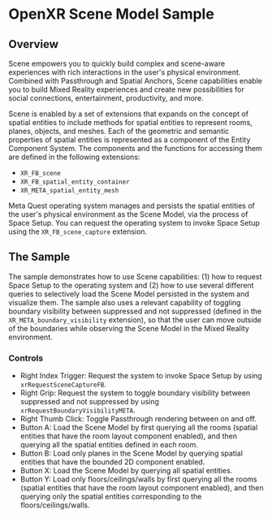 # OpenXR Scene Model Sample

## Overview
Scene empowers you to quickly build complex and scene-aware experiences with rich interactions in the user's physical environment. Combined with Passthrough and Spatial Anchors, Scene capabilities enable you to build Mixed Reality experiences and create new possibilities for social connections, entertainment, productivity, and more.

Scene is enabled by a set of extensions that expands on the concept of spatial entities to include methods for spatial entities to represent rooms, planes, objects, and meshes. Each of the geometric and semantic properties of spatial entities is represented as a component of the Entity Component System. The components and the functions for accessing them are defined in the following extensions:
- `XR_FB_scene`
- `XR_FB_spatial_entity_container`
- `XR_META_spatial_entity_mesh`

Meta Quest operating system manages and persists the spatial entities of the user's physical environment as the Scene Model, via the process of Space Setup. You can request the operating system to invoke Space Setup using the `XR_FB_scene_capture` extension.

## The Sample
The sample demonstrates how to use Scene capabilities: (1) how to request Space Setup to the operating system and (2) how to use several different queries to selectively load the Scene Model persisted in the system and visualize them. The sample also uses a relevant capability of toggling boundary visibility between suppressed and not suppressed (defined in the `XR_META_boundary_visibility` extension), so that the user can move outside of the boundaries while observing the Scene Model in the Mixed Reality environment.

### Controls
- Right Index Trigger: Request the system to invoke Space Setup by using `xrRequestSceneCaptureFB`.
- Right Grip: Request the system to toggle boundary visibility between suppressed and not suppressed by using `xrRequestBoundaryVisibilityMETA`.
- Right Thumb Click: Toggle Passthrough rendering between on and off.
- Button A: Load the Scene Model by first querying all the rooms (spatial entities that have the room layout component enabled), and then querying all the spatial entities defined in each room.
- Button B: Load only planes in the Scene Model by querying spatial entities that have the bounded 2D component enabled.
- Button X: Load the Scene Model by querying all spatial entities.
- Button Y: Load only floors/ceilings/walls by first querying all the rooms (spatial entities that have the room layout component enabled), and then querying only the spatial entities corresponding to the floors/ceilings/walls.
